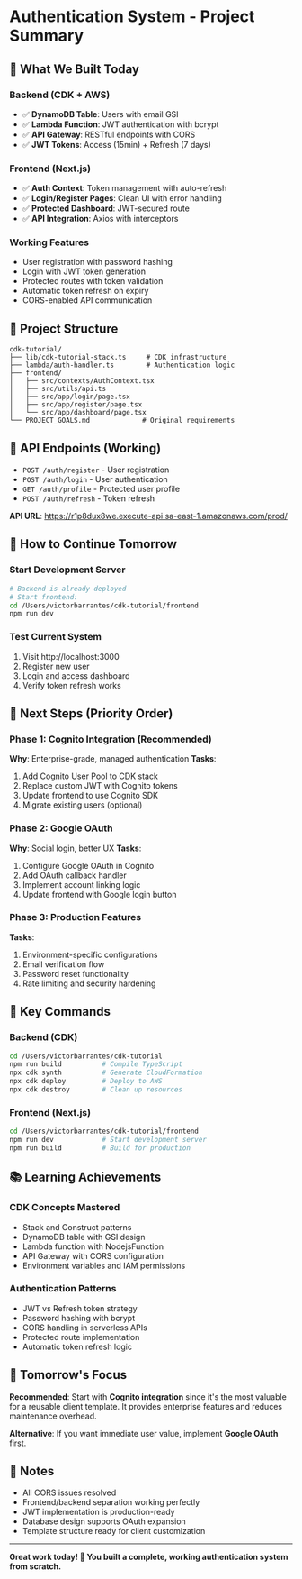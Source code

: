# Authentication System - Project Summary

## 🎉 What We Built Today

### **Backend (CDK + AWS)**
- ✅ **DynamoDB Table**: Users with email GSI
- ✅ **Lambda Function**: JWT authentication with bcrypt
- ✅ **API Gateway**: RESTful endpoints with CORS
- ✅ **JWT Tokens**: Access (15min) + Refresh (7 days)

### **Frontend (Next.js)**
- ✅ **Auth Context**: Token management with auto-refresh
- ✅ **Login/Register Pages**: Clean UI with error handling
- ✅ **Protected Dashboard**: JWT-secured route
- ✅ **API Integration**: Axios with interceptors

### **Working Features**
- User registration with password hashing
- Login with JWT token generation
- Protected routes with token validation
- Automatic token refresh on expiry
- CORS-enabled API communication

## 📁 Project Structure
```
cdk-tutorial/
├── lib/cdk-tutorial-stack.ts     # CDK infrastructure
├── lambda/auth-handler.ts        # Authentication logic
├── frontend/
│   ├── src/contexts/AuthContext.tsx
│   ├── src/utils/api.ts
│   ├── src/app/login/page.tsx
│   ├── src/app/register/page.tsx
│   └── src/app/dashboard/page.tsx
└── PROJECT_GOALS.md             # Original requirements
```

## 🔗 API Endpoints (Working)
- `POST /auth/register` - User registration
- `POST /auth/login` - User authentication  
- `GET /auth/profile` - Protected user profile
- `POST /auth/refresh` - Token refresh

**API URL**: https://r1p8dux8we.execute-api.sa-east-1.amazonaws.com/prod/

## 🚀 How to Continue Tomorrow

### **Start Development Server**
```bash
# Backend is already deployed
# Start frontend:
cd /Users/victorbarrantes/cdk-tutorial/frontend
npm run dev
```

### **Test Current System**
1. Visit http://localhost:3000
2. Register new user
3. Login and access dashboard
4. Verify token refresh works

## 🎯 Next Steps (Priority Order)

### **Phase 1: Cognito Integration (Recommended)**
**Why**: Enterprise-grade, managed authentication
**Tasks**:
1. Add Cognito User Pool to CDK stack
2. Replace custom JWT with Cognito tokens
3. Update frontend to use Cognito SDK
4. Migrate existing users (optional)

### **Phase 2: Google OAuth**
**Why**: Social login, better UX
**Tasks**:
1. Configure Google OAuth in Cognito
2. Add OAuth callback handler
3. Implement account linking logic
4. Update frontend with Google login button

### **Phase 3: Production Features**
**Tasks**:
1. Environment-specific configurations
2. Email verification flow
3. Password reset functionality
4. Rate limiting and security hardening

## 🔧 Key Commands

### **Backend (CDK)**
```bash
cd /Users/victorbarrantes/cdk-tutorial
npm run build          # Compile TypeScript
npx cdk synth          # Generate CloudFormation
npx cdk deploy         # Deploy to AWS
npx cdk destroy        # Clean up resources
```

### **Frontend (Next.js)**
```bash
cd /Users/victorbarrantes/cdk-tutorial/frontend
npm run dev            # Start development server
npm run build          # Build for production
```

## 📚 Learning Achievements

### **CDK Concepts Mastered**
- Stack and Construct patterns
- DynamoDB table with GSI design
- Lambda function with NodejsFunction
- API Gateway with CORS configuration
- Environment variables and IAM permissions

### **Authentication Patterns**
- JWT vs Refresh token strategy
- Password hashing with bcrypt
- CORS handling in serverless APIs
- Protected route implementation
- Automatic token refresh logic

## 🎯 Tomorrow's Focus

**Recommended**: Start with **Cognito integration** since it's the most valuable for a reusable client template. It provides enterprise features and reduces maintenance overhead.

**Alternative**: If you want immediate user value, implement **Google OAuth** first.

## 📝 Notes
- All CORS issues resolved
- Frontend/backend separation working perfectly
- JWT implementation is production-ready
- Database design supports OAuth expansion
- Template structure ready for client customization

---

**Great work today! 🚀 You built a complete, working authentication system from scratch.**
